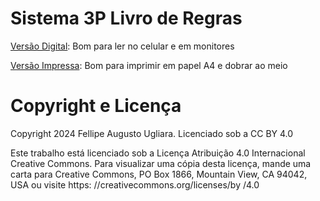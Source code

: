 # Sistema 3P Livro de Regras

[Versão Digital](https://archive.org/details/sistema-3p-livro-de-regras-fellipe-ugliara): Bom para ler no celular e em monitores

[Versão Impressa](https://archive.org/details/sistema-3-p-livro-de-regras-impressao): Bom para imprimir em papel A4 e dobrar ao meio

# Copyright e Licença

Copyright 2024 Fellipe Augusto Ugliara. Licenciado sob a CC BY 4.0 

Este trabalho está licenciado sob a Licença Atribuição 4.0 Internacional Creative Commons. 
Para visualizar uma cópia desta licença, mande uma carta para Creative Commons, PO Box 1866, 
Mountain View, CA 94042, USA ou visite https: //creativecommons.org/licenses/by /4.0
